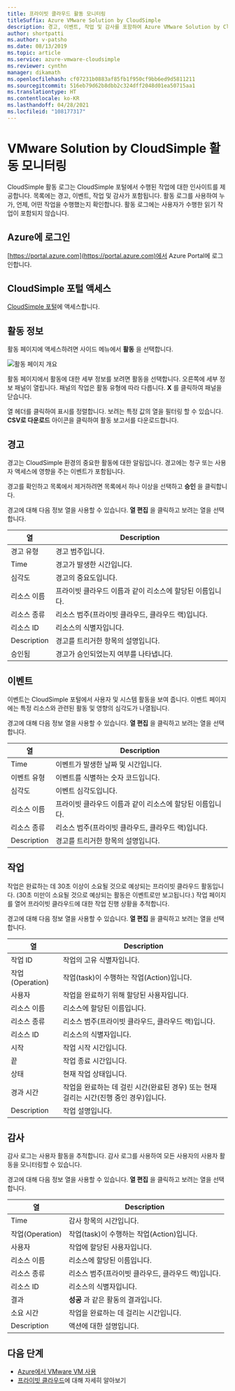 ```yaml
---
title: 프라이빗 클라우드 활동 모니터링
titleSuffix: Azure VMware Solution by CloudSimple
description: 경고, 이벤트, 작업 및 감사를 포함하여 Azure VMware Solution by CloudSimple 환경의 활동에 대해 사용할 수 있는 정보를 설명합니다.
author: shortpatti
ms.author: v-patsho
ms.date: 08/13/2019
ms.topic: article
ms.service: azure-vmware-cloudsimple
ms.reviewer: cynthn
manager: dikamath
ms.openlocfilehash: cf07231b0883af85fb1f950cf9bb6ed9d5811211
ms.sourcegitcommit: 516eb79d62b8dbb2c324dff2048d01ea50715aa1
ms.translationtype: HT
ms.contentlocale: ko-KR
ms.lasthandoff: 04/28/2021
ms.locfileid: "108177317"
---
```

# <a name="monitor-vmware-solution-by-cloudsimple-activity"></a>VMware Solution by CloudSimple 활동 모니터링

CloudSimple 활동 로그는 CloudSimple 포털에서 수행된 작업에 대한 인사이트를 제공합니다.  목록에는 경고, 이벤트, 작업 및 감사가 포함됩니다.  활동 로그를 사용하여 누가, 언제, 어떤 작업을 수행했는지 확인합니다.  활동 로그에는 사용자가 수행한 읽기 작업이 포함되지 않습니다.

## <a name="sign-in-to-azure"></a>Azure에 로그인

[https://portal.azure.com](https://portal.azure.com)에서 Azure Portal에 로그인합니다.

## <a name="access-the-cloudsimple-portal"></a>CloudSimple 포털 액세스

[CloudSimple 포털](access-cloudsimple-portal.md)에 액세스합니다.

## <a name="activity-information"></a>활동 정보

활동 페이지에 액세스하려면 사이드 메뉴에서 **활동** 을 선택합니다.

![활동 페이지 개요](media/activity-page-overview.png)

활동 페이지에서 활동에 대한 세부 정보를 보려면 활동을 선택합니다. 오른쪽에 세부 정보 패널이 열립니다. 패널의 작업은 활동 유형에 따라 다릅니다. **X** 를 클릭하여 패널을 닫습니다.

열 헤더를 클릭하여 표시를 정렬합니다.  보려는 특정 값의 열을 필터링 할 수 있습니다.  **CSV로 다운로드** 아이콘을 클릭하여 활동 보고서를 다운로드합니다.

## <a name="alerts"></a>경고

경고는 CloudSimple 환경의 중요한 활동에 대한 알림입니다.  경고에는 청구 또는 사용자 액세스에 영향을 주는 이벤트가 포함됩니다.

경고를 확인하고 목록에서 제거하려면 목록에서 하나 이상을 선택하고 **승인** 을 클릭합니다.

경고에 대해 다음 정보 열을 사용할 수 있습니다. **열 편집** 을 클릭하고 보려는 열을 선택합니다.

| 열 | Description |
------------ | ------------- |
| 경고 유형 | 경고 범주입니다.|
| Time | 경고가 발생한 시간입니다. |
| 심각도 | 경고의 중요도입니다.|
| 리소스 이름 | 프라이빗 클라우드 이름과 같이 리소스에 할당된 이름입니다. |
| 리소스 종류 | 리소스 범주(프라이빗 클라우드, 클라우드 랙)입니다. |
| 리소스 ID | 리소스의 식별자입니다. |
| Description | 경고를 트리거한 항목의 설명입니다. |
| 승인됨 | 경고가 승인되었는지 여부를 나타냅니다. |

## <a name="events"></a>이벤트

이벤트는 CloudSimple 포털에서 사용자 및 시스템 활동을 보여 줍니다. 이벤트 페이지에는 특정 리소스와 관련된 활동 및 영향의 심각도가 나열됩니다.

경고에 대해 다음 정보 열을 사용할 수 있습니다. **열 편집** 을 클릭하고 보려는 열을 선택합니다.

| 열 | Description |
------------ | ------------- |
| Time | 이벤트가 발생한 날짜 및 시간입니다. |
| 이벤트 유형 | 이벤트를 식별하는 숫자 코드입니다. |
| 심각도 | 이벤트 심각도입니다.|
| 리소스 이름 | 프라이빗 클라우드 이름과 같이 리소스에 할당된 이름입니다. |
| 리소스 종류 | 리소스 범주(프라이빗 클라우드, 클라우드 랙)입니다. |
| Description | 경고를 트리거한 항목의 설명입니다. |

## <a name="tasks"></a>작업

작업은 완료하는 데 30초 이상이 소요될 것으로 예상되는 프라이빗 클라우드 활동입니다. (30초 미만이 소요될 것으로 예상되는 활동은 이벤트로만 보고됩니다.) 작업 페이지를 열어 프라이빗 클라우드에 대한 작업 진행 상황을 추적합니다.

경고에 대해 다음 정보 열을 사용할 수 있습니다. **열 편집** 을 클릭하고 보려는 열을 선택합니다.

| 열 | Description |
------------ | ------------- |
| 작업 ID | 작업의 고유 식별자입니다. |
| 작업(Operation) | 작업(task)이 수행하는 작업(Action)입니다. |
| 사용자 | 작업을 완료하기 위해 할당된 사용자입니다. |
| 리소스 이름 | 리소스에 할당된 이름입니다. |
| 리소스 종류 | 리소스 범주(프라이빗 클라우드, 클라우드 랙)입니다. |
| 리소스 ID | 리소스의 식별자입니다. |
| 시작 | 작업 시작 시간입니다. |
| 끝 | 작업 종료 시간입니다. |
| 상태 | 현재 작업 상태입니다. |
| 경과 시간 | 작업을 완료하는 데 걸린 시간(완료된 경우) 또는 현재 걸리는 시간(진행 중인 경우)입니다. |
| Description | 작업 설명입니다. |

## <a name="audit"></a>감사

감사 로그는 사용자 활동을 추적합니다. 감사 로그를 사용하여 모든 사용자의 사용자 활동을 모니터링할 수 있습니다.

경고에 대해 다음 정보 열을 사용할 수 있습니다. **열 편집** 을 클릭하고 보려는 열을 선택합니다.

| 열 | Description |
------------ | ------------- |
| Time | 감사 항목의 시간입니다. |
| 작업(Operation) | 작업(task)이 수행하는 작업(Action)입니다. |
| 사용자 | 작업에 할당된 사용자입니다. |
| 리소스 이름 | 리소스에 할당된 이름입니다. |
| 리소스 종류 | 리소스 범주(프라이빗 클라우드, 클라우드 랙)입니다. |
| 리소스 ID | 리소스의 식별자입니다. |
| 결과 | **성공** 과 같은 활동의 결과입니다. |
| 소요 시간 | 작업을 완료하는 데 걸리는 시간입니다. |
| Description | 액션에 대한 설명입니다. |

## <a name="next-steps"></a>다음 단계

* [Azure에서 VMware VM 사용](quickstart-create-vmware-virtual-machine.md)
* [프라이빗 클라우드](cloudsimple-private-cloud.md)에 대해 자세히 알아보기
